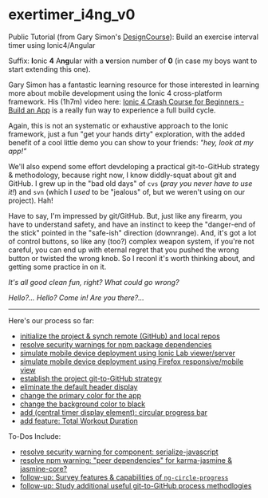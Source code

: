 # exertimer_i4ng_v0

Public Tutorial (from Gary Simon's [DesignCourse](https://www.youtube.com/channel/UCVyRiMvfUNMA1UPlDPzG5Ow)): Build an exercise interval timer using Ionic4/Angular

Suffix: **I**onic **4** A**ng**ular with a  **v**ersion number of **0** (in case my boys want to start extending this one).


Gary Simon has a fantastic learning resource for those interested in learning more about mobile development using the Ionic 4 cross-platform framework. His (1h7m) video here: [Ionic 4 Crash Course for Beginners - Build an App](https://www.youtube.com/watch?v=qTdwUpQRptc) is a really fun way to experience a full build cycle.  

Again, this is not an systematic or exhaustive approach to the Ionic framework, just a fun "get your hands dirty" exploration, with the added benefit of a cool little demo you can  show to your friends: _"hey, look at my app!"_

We'll also expend some effort devdeloping a practical git-to-GitHub strategy & methodology, because right now, I know diddly-squat about git and GitHub.  I grew up in the "bad old days" of `cvs` (_pray you never have to use it!_) and `svn` (which I _used_ to be "jealous" of, but we weren't using on our project). Hah!

Have to say, I'm impressed by git/GitHub.  But, just like any firearm, you have to understand safety, and have an instinct to keep  the "danger-end of the stick" pointed in the "safe-ish" direction (downrange).  And, it's got a lot of control buttons, so like any (too?) complex weapon system, if you're not careful, you can end up with eternal regret that you pushed the wrong button or twisted the wrong knob.  So I reconl it's worth thinking about, and getting some practice in on it.

_It's all good clean fun, right?  What could go wrong?_

_Hello?...  Hello?  Come in!  Are you there?..._

---

Here's our process so far:

- [initialize the project & synch remote (GitHub) and local repos](https://github.com/dpcunningham/exertimer_i4ng_v0/issues/1)
- [resolve security warnings for npm package dependencies](https://github.com/dpcunningham/exertimer_i4ng_v0/issues/3)
- [simulate mobile device deployment using Ionic Lab viewer/server](https://github.com/dpcunningham/exertimer_i4ng_v0/issues/4)
- [simulate mobile device deployment using Firefox responsive/mobile view](https://github.com/dpcunningham/exertimer_i4ng_v0/issues/5)
- [establish the project git-to-GitHub strategy](https://github.com/dpcunningham/exertimer_i4ng_v0/issues/6)
- [eliminate the default header display](https://github.com/dpcunningham/exertimer_i4ng_v0/issues/7)
- [change the primary color for the app](https://github.com/dpcunningham/exertimer_i4ng_v0/issues/8)
- [change the background color to black](https://github.com/dpcunningham/exertimer_i4ng_v0/issues/9)
- [add (central timer display element): circular progress bar](https://github.com/dpcunningham/exertimer_i4ng_v0/issues/11)
- [add feature: Total Workout Duration](https://github.com/dpcunningham/exertimer_i4ng_v0/issues/15)


To-Dos Include:
- [resolve security warning for component: serialize-javascript](https://github.com/dpcunningham/exertimer_i4ng_v0/issues/2)
- [resolve npm warning: "peer dependencies" for karma-jasmine & jasmine-core?](https://github.com/dpcunningham/exertimer_i4ng_v0/issues/12)
- [follow-up: Survey features & capabilities of `ng-circle-progress`](https://github.com/dpcunningham/exertimer_i4ng_v0/issues/13)
- [follow-up: Study additional useful git-to-GitHub process methodlogies](https://github.com/dpcunningham/exertimer_i4ng_v0/issues/10)






